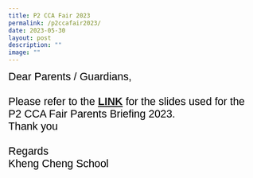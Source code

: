 ```yaml
---
title: P2 CCA Fair 2023
permalink: /p2ccafair2023/
date: 2023-05-30
layout: post
description: ""
image: ""
---
```

<span style="font-size:16.0pt;font-family:Arial;color:black">Dear Parents / Guardians,<br><br><span style="font-size:16.0pt;font-family:Arial;color:black">Please refer to the <a style="box-sizing: border-box; background-color: transparent; cursor: pointer; transition: all 0.25s ease-in-out 0s; color: rgb(128, 56, 61);" rel="noopener noreferrer" target="_blank" href="https://heyzine.com/flip-book/c955e00db1.html"><b>[LINK]()</b> </a>for the slides used for the P2 CCA Fair Parents Briefing 2023. <br>Thank you<br><br>
<span style="font-size:16.0pt;font-family:Arial;color:black">
Regards<br>
Kheng Cheng School</span></span></span>